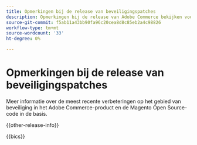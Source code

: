 ```yaml
---
title: Opmerkingen bij de release van beveiligingspatches
description: Opmerkingen bij de release van Adobe Commerce bekijken voor beveiligingspatches.
source-git-commit: f5ab11a43bb90fa96c20cea8d8c85eb2a4c98826
workflow-type: tm+mt
source-wordcount: '33'
ht-degree: 0%

---
```



# Opmerkingen bij de release van beveiligingspatches

Meer informatie over de meest recente verbeteringen op het gebied van beveiliging in het Adobe Commerce-product en de Magento Open Source-code in de basis.

{{other-release-info}}

{{bics}}
